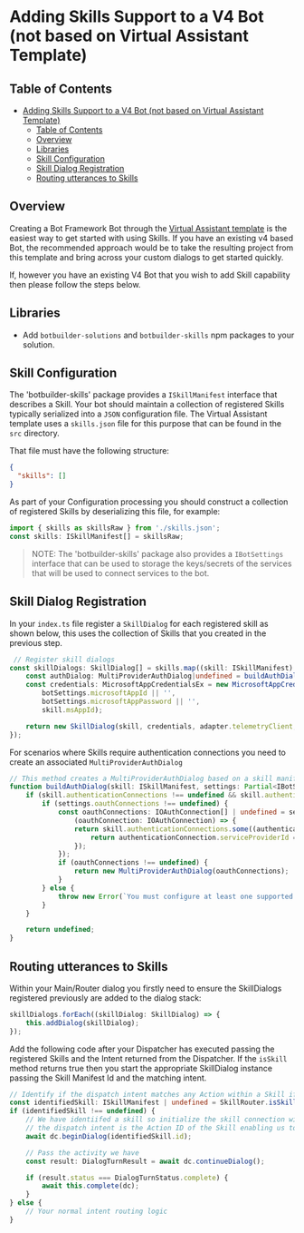 # Adding Skills Support to a V4 Bot (not based on Virtual Assistant Template)

## Table of Contents
- [Adding Skills Support to a V4 Bot (not based on Virtual Assistant Template)](#adding-skills-support-to-a-v4-bot-not-based-on-virtual-assistant-template)
  - [Table of Contents](#table-of-contents)
  - [Overview](#overview)
  - [Libraries](#libraries)
  - [Skill Configuration](#skill-configuration)
  - [Skill Dialog Registration](#skill-dialog-registration)
  - [Routing utterances to Skills](#routing-utterances-to-skills)

## Overview

Creating a Bot Framework Bot through the [Virtual Assistant template](/docs/overview/virtualassistant.md) is the easiest way to get started with using Skills. If you have an existing v4 based Bot, the recommended approach would be to take the resulting project from this template and bring across your custom dialogs to get started quickly.

If, however you have an existing V4 Bot that you wish to add Skill capability then please follow the steps below.

## Libraries

- Add `botbuilder-solutions` and `botbuilder-skills` npm packages to your solution.

## Skill Configuration

The 'botbuilder-skills' package provides a `ISkillManifest` interface that describes a Skill. Your bot should maintain a collection of registered Skills typically serialized into a `JSON` configuration file. The Virtual Assistant template uses a `skills.json` file for this purpose that can be found in the `src` directory.

That file must have the following structure:
```json
{
  "skills": []
}
```

As part of your Configuration processing you should construct a collection of registered Skills by deserializing this file, for example:
```typescript
import { skills as skillsRaw } from './skills.json';
const skills: ISkillManifest[] = skillsRaw;
```

> NOTE: The 'botbuilder-skills' package also provides a `IBotSettings` interface that can be used to storage the keys/secrets of the services that will be used to connect services to the bot.

## Skill Dialog Registration
In your `index.ts` file register a `SkillDialog` for each registered skill as shown below, this uses the collection of Skills that you created in the previous step.
```typescript
 // Register skill dialogs
const skillDialogs: SkillDialog[] = skills.map((skill: ISkillManifest) => {
    const authDialog: MultiProviderAuthDialog|undefined = buildAuthDialog(skill, botSettings);
    const credentials: MicrosoftAppCredentialsEx = new MicrosoftAppCredentialsEx(
        botSettings.microsoftAppId || '',
        botSettings.microsoftAppPassword || '',
        skill.msAppId);

    return new SkillDialog(skill, credentials, adapter.telemetryClient, skillContextAccessor, authDialog);
});
```

For scenarios where Skills require authentication connections you need to create an associated `MultiProviderAuthDialog`
```typescript
// This method creates a MultiProviderAuthDialog based on a skill manifest.
function buildAuthDialog(skill: ISkillManifest, settings: Partial<IBotSettings>): MultiProviderAuthDialog|undefined {
    if (skill.authenticationConnections !== undefined && skill.authenticationConnections.length > 0) {
        if (settings.oauthConnections !== undefined) {
            const oauthConnections: IOAuthConnection[] | undefined = settings.oauthConnections.filter(
                (oauthConnection: IOAuthConnection) => {
                return skill.authenticationConnections.some((authenticationConnection: IAuthenticationConnection) => {
                    return authenticationConnection.serviceProviderId === oauthConnection.provider;
                });
            });
            if (oauthConnections !== undefined) {
                return new MultiProviderAuthDialog(oauthConnections);
            }
        } else {
            throw new Error(`You must configure at least one supported OAuth connection to use this skill: ${skill.name}.`);
        }
    }

    return undefined;
}
```

## Routing utterances to Skills

Within your Main/Router dialog you firstly need to ensure the SkillDialogs registered previously are added to the dialog stack:
```typescript
skillDialogs.forEach((skillDialog: SkillDialog) => {
    this.addDialog(skillDialog);
});
```

Add the following code after your Dispatcher has executed passing the registered Skills and the Intent returned from the Dispatcher. If the `isSkill` method returns true then you start the appropriate SkillDialog instance passing the Skill Manifest Id and the matching intent.
```typescript
// Identify if the dispatch intent matches any Action within a Skill if so, we pass to the appropriate SkillDialog to hand-off
const identifiedSkill: ISkillManifest | undefined = SkillRouter.isSkill(this.settings.skills, intent);
if (identifiedSkill !== undefined) {
    // We have identiifed a skill so initialize the skill connection with the target skill
    // the dispatch intent is the Action ID of the Skill enabling us to resolve the specific action and identify slots
    await dc.beginDialog(identifiedSkill.id);

    // Pass the activity we have
    const result: DialogTurnResult = await dc.continueDialog();

    if (result.status === DialogTurnStatus.complete) {
        await this.complete(dc);
    }
} else {
    // Your normal intent routing logic
}
```
